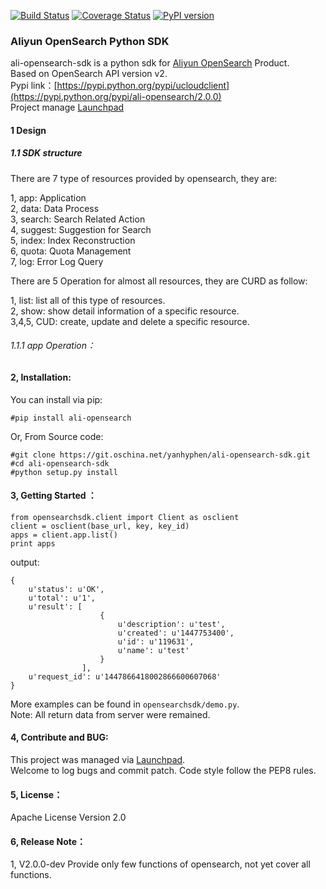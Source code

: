 [![Build Status](https://travis-ci.org/yanheven/ali-opensearch-sdk.svg?branch=master)](https://travis-ci.org/yanheven/ali-opensearch-sdk)
[![Coverage Status](https://coveralls.io/repos/yanheven/ali-opensearch-sdk/badge.svg?branch=master&service=github)](https://coveralls.io/github/yanheven/ali-opensearch-sdk?branch=master)
[![PyPI version](https://badge.fury.io/py/ali-opensearch.svg)](https://badge.fury.io/py/ali-opensearch)  

### Aliyun OpenSearch Python SDK

ali-opensearch-sdk is a python sdk for [Aliyun OpenSearch](http://www.aliyun.com/product/opensearch) Product.    
Based on OpenSearch API version v2.  
Pypi link：[https://pypi.python.org/pypi/ucloudclient](https://pypi.python.org/pypi/ali-opensearch/2.0.0)  
Project manage [Launchpad](https://launchpad.net/ali-opensearch-python-sdk)

#### 1 Design
##### 1.1 SDK structure
There are 7 type of resources provided by opensearch, they are:   
 
1, app: Application  
2, data: Data Process  
3, search: Search Related Action  
4, suggest: Suggestion for Search  
5, index: Index Reconstruction  
6, quota: Quota Management  
7, log: Error Log Query  

There are 5 Operation for almost all resources, they are CURD as follow:  

1, list: list all of this type of resources.    
2, show: show detail information of a specific resource.      
3,4,5, CUD: create, update and delete a specific resource.

###### 1.1.1 app Operation：

#### 2, Installation:

You can install via pip:

    #pip install ali-opensearch

Or, From Source code:

    #git clone https://git.oschina.net/yanhyphen/ali-opensearch-sdk.git
    #cd ali-opensearch-sdk
    #python setup.py install

####  3, Getting Started ：

    from opensearchsdk.client import Client as osclient
    client = osclient(base_url, key, key_id)
    apps = client.app.list()
    print apps

output:

    {
        u'status': u'OK',
        u'total': u'1',
        u'result': [
                        {
                            u'description': u'test',
                            u'created': u'1447753400',
                            u'id': u'119631',
                            u'name': u'test'
                        }
                    ],
        u'request_id': u'1447866418002866600607068'
    }

More examples can be found in `opensearchsdk/demo.py`.  
Note: All return data from server were remained. 

#### 4, Contribute and BUG:
This project was managed via [Launchpad](https://launchpad.net/ali-opensearch-python-sdk).  
Welcome to log bugs and commit patch.
Code style follow the PEP8 rules.

#### 5, License：
Apache License Version 2.0

#### 6, Release Note：
1, V2.0.0-dev Provide only few functions of opensearch, not yet cover all functions.

